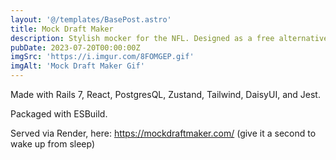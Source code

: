```yaml
---
layout: '@/templates/BasePost.astro'
title: Mock Draft Maker
description: Stylish mocker for the NFL. Designed as a free alternative to PFF's 'Mock Draft Simulator'. 
pubDate: 2023-07-20T00:00:00Z
imgSrc: 'https://i.imgur.com/8FOMGEP.gif'
imgAlt: 'Mock Draft Maker Gif'
---
```


Made with Rails 7, React, PostgresQL, Zustand, Tailwind, DaisyUI, and Jest.

Packaged with ESBuild.

Served via Render, here: https://mockdraftmaker.com/ (give it a second to wake up from sleep)